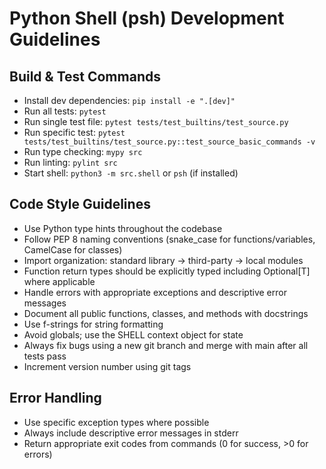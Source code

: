 # Python Shell (psh) Development Guidelines

## Build & Test Commands
- Install dev dependencies: `pip install -e ".[dev]"`
- Run all tests: `pytest`
- Run single test file: `pytest tests/test_builtins/test_source.py`
- Run specific test: `pytest tests/test_builtins/test_source.py::test_source_basic_commands -v`
- Run type checking: `mypy src`
- Run linting: `pylint src`
- Start shell: `python3 -m src.shell` or `psh` (if installed)

## Code Style Guidelines
- Use Python type hints throughout the codebase
- Follow PEP 8 naming conventions (snake_case for functions/variables, CamelCase for classes)
- Import organization: standard library → third-party → local modules
- Function return types should be explicitly typed including Optional[T] where applicable
- Handle errors with appropriate exceptions and descriptive error messages
- Document all public functions, classes, and methods with docstrings
- Use f-strings for string formatting
- Avoid globals; use the SHELL context object for state
- Always fix bugs using a new git branch and merge with main after all tests pass
- Increment version number using git tags

## Error Handling
- Use specific exception types where possible
- Always include descriptive error messages in stderr
- Return appropriate exit codes from commands (0 for success, >0 for errors)